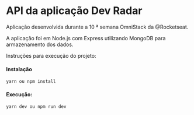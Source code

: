 # API da aplicação Dev Radar

Aplicação desenvolvida durante a 10 ª semana OmniStack da @Rocketseat.

A aplicação foi em Node.js com Express utilizando MongoDB para armazenamento dos dados.

Instruções para execução do projeto:

#### Instalação

`yarn ou npm install`

#### Execução:

`yarn dev ou npm run dev`
